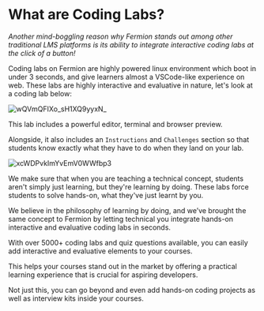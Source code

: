 # What are Coding Labs?

_Another mind-boggling reason why Fermion stands out among other traditional LMS platforms is its ability to integrate interactive coding labs at the click of a button!_

Coding labs on Fermion are highly powered linux environment which boot in under 3 seconds, and give learners almost a VSCode-like experience on web. These labs are highly interactive and evaluative in nature, let's look at a coding lab below:

![wQVmQFIXo_sH1XQ9yyxN_](https://creator-assets.codedamn.com/fermion-instructor/02-08-2024/instructor_66467ae8ada1f52e23942268/wQVmQFIXo_sH1XQ9yyxN_)

This lab includes a powerful editor, terminal and browser preview.

Alongside, it also includes an `Instructions` and `Challenges` section so that students know exactly what they have to do when they land on your lab.

![xcWDPvkImYvEmV0WWfbp3](https://creator-assets.codedamn.com/fermion-instructor/02-08-2024/instructor_66467ae8ada1f52e23942268/xcWDPvkImYvEmV0WWfbp3)

We make sure that when you are teaching a technical concept, students aren't simply just learning, but they're learning by doing. These labs force students to solve hands-on, what they've just learnt by you.

We believe in the philosophy of learning by doing, and we’ve brought the same concept to Fermion by letting technical you integrate hands-on interactive and evaluative coding labs in seconds.

With over 5000+ coding labs and quiz questions available, you can easily add interactive and evaluative elements to your courses.

This helps your courses stand out in the market by offering a practical learning experience that is crucial for aspiring developers.

Not just this, you can go beyond and even add hands-on coding projects as well as interview kits inside your courses.
